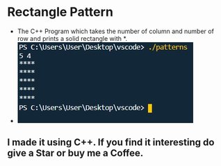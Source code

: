 # Rectangle Pattern
* The C++ Program which takes the number of column and number of row and prints a solid rectangle with *.
* ![](Untitled.png)
## I made it using C++. If you find it interesting do give a Star or buy me a Coffee.
